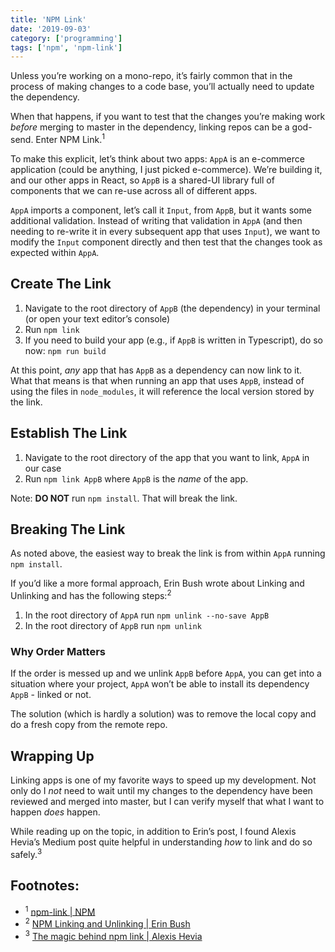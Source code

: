 ```yaml
---
title: 'NPM Link'
date: '2019-09-03'
category: ['programming']
tags: ['npm', 'npm-link']
---
```


Unless you’re working on a mono-repo, it’s fairly common that in the process of making changes to a code base, you’ll actually need to update the dependency.

When that happens, if you want to test that the changes you’re making work _before_ merging to master in the dependency, linking repos can be a god-send. Enter NPM Link.<sup>1</sup>

To make this explicit, let’s think about two apps: `AppA` is an e-commerce application (could be anything, I just picked e-commerce). We’re building it, and our other apps in React, so `AppB` is a shared-UI library full of components that we can re-use across all of different apps.

`AppA` imports a component, let’s call it `Input`, from `AppB`, but it wants some additional validation. Instead of writing that validation in `AppA` (and then needing to re-write it in every subsequent app that uses `Input`), we want to modify the `Input` component directly and then test that the changes took as expected within `AppA`.

## Create The Link

1. Navigate to the root directory of `AppB` (the dependency) in your terminal (or open your text editor’s console)
2. Run `npm link`
3. If you need to build your app (e.g., if `AppB` is written in Typescript), do so now: `npm run build`

At this point, _any_ app that has `AppB` as a dependency can now link to it. What that means is that when running an app that uses `AppB`, instead of using the files in `node_modules`, it will reference the local version stored by the link.

## Establish The Link

1. Navigate to the root directory of the app that you want to link, `AppA` in our case
2. Run `npm link AppB` where `AppB` is the _name_ of the app.

Note: **DO NOT** run `npm install`. That will break the link.

## Breaking The Link

As noted above, the easiest way to break the link is from within `AppA` running `npm install`.

If you’d like a more formal approach, Erin Bush wrote about Linking and Unlinking and has the following steps:<sup>2</sup>

1. In the root directory of `AppA` run `npm unlink --no-save AppB`
2. In the root directory of `AppB` run `npm unlink`

### Why Order Matters

If the order is messed up and we unlink `AppB` before `AppA`, you can get into a situation where your project, `AppA` won’t be able to install its dependency `AppB` - linked or not.

The solution (which is hardly a solution) was to remove the local copy and do a fresh copy from the remote repo.

## Wrapping Up

Linking apps is one of my favorite ways to speed up my development. Not only do I _not_ need to wait until my changes to the dependency have been reviewed and merged into master, but I can verify myself that what I want to happen _does_ happen.

While reading up on the topic, in addition to Erin’s post, I found Alexis Hevia’s Medium post quite helpful in understanding _how_ to link and do so safely.<sup>3</sup>

## Footnotes:

-   <sup>1</sup> [npm-link | NPM](https://docs.npmjs.com/cli/link.html)
-   <sup>2</sup> [NPM Linking and Unlinking | Erin Bush](https://dev.to/erinbush/npm-linking-and-unlinking-2h1g?returning-user=true)
-   <sup>3</sup> [The magic behind npm link | Alexis Hevia](https://medium.com/@alexishevia/the-magic-behind-npm-link-d94dcb3a81af)
